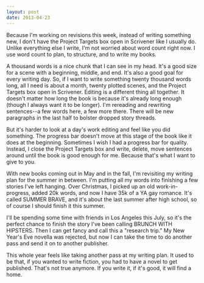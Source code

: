 ```yaml
---
layout: post
date: 2013-04-23
---
```


Because I'm working on revisions this week, instead of writing something new, I don't have the Project Targets box open in Scrivener like I usually do. Unlike everything else I write, I'm not worried about word count right now. I use word count to plan, to structure, and to write my books.  

A thousand words is a nice chunk that I can see in my head. It's a good size for a scene with a beginning, middle, and end. It's also a good goal for every writing day. So, if I want to write something twenty thousand words long, all I need is about a month, twenty plotted scenes, and the Project Targets box open in Scrivener. Editing is a different thing all together. It doesn't matter how long the book is because it's already long enough (though I always want it to be longer). I'm rereading and rewriting sentences--a few words here, a few more there. There will be new paragraphs in the last half to bolster dropped story threads.  

But it's harder to look at a day's work editing and feel like you did something. The progress bar doesn't move at this stage of the book like it does at the beginning. Sometimes I wish I had a progress bar for quality. Instead, I close the Project Targets box and write, delete, move sentences around until the book is good enough for me. Because that's what I want to give to you. 

With new books coming out in May and in the fall, I'm revisiting my writing plan for the summer in between. I'm putting all my words into finishing a few stories I've left hanging. Over Christmas, I picked up an old work-in-progress, added 20k words, and now I have 35k of a YA gay romance. It's called SUMMER BRAVE, and it's about the last summer after high school, so of course I should finish it this summer.  

I'll be spending some time with friends in Los Angeles this July, so it's the perfect chance to finish the story I've been calling BRUNCH WITH HIPSTERS. Then I can get fancy and call this a "research trip." My New Year's Eve novella was rejected, but now I can take the time to do another pass and send it on to another publisher.  

This whole year feels like taking another pass at my writing plan. It used to be that, if you wanted to write fiction, you had to have a novel to get published. That's not true anymore. If you write it, if it's good, it will find a home. 
